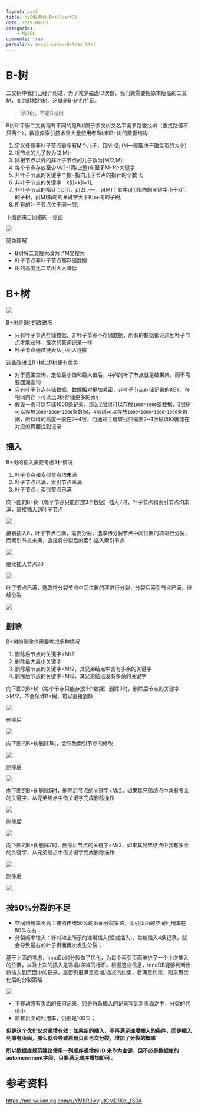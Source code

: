 ```yaml
---
layout: post
title: MySQL索引-B+树(part3)
date: 2019-06-01
categories:
    - MySQL
comments: true
permalink: mysql-index-b+tree.html
---
```


# B-树

二叉树中我们已经介绍过，为了减少磁盘IO次数，我们就需要把原本瘦高的二叉树，变为胖矮的树。这就是B-树的特征。

> 读B树，不是B减树

B树和平衡二叉树稍有不同的是B树属于多叉树又名平衡多路查找树（查找路径不只两个），数据库索引技术里大量使用者B树和B+树的数据结构

1. 定义任意非叶子节点最多有M个儿子，且M>2; (M一般取决于磁盘页的大小)
2. 根节点的儿子数为[2,M];
3. 除根节点以外的非叶子节点的儿子数为[M/2,M];
4. 每个节点存放至少M/2-1(取上整)和至多M-1个关键字
5.  非叶子节点的关键字个数=指向儿子节点的指针的个数-1;
6. 非叶子节点的关键字：k[i]<k[i+1];
7. 非叶子节点的指针：p[1]，p[2]，·····，p[M]；其中p[1]指向的关键字小于k[1]的子树，p[M]指向的关键字大于K[m-1]的子树;
8. 所有的叶子节点位于同一层; 

下图是来自网络的一张图

![](/assets/images/posts/mysql-index/btree-1.jpg)

简单理解

- B树将二叉搜索改为了M叉搜索
- 叶子节点非叶子节点都存储数据
- 树的高度比二叉树大大降低

# B+树

![](/assets/images/posts/mysql-index/btree-2.jpg)

B+树是B树的改进版

- 只有叶子节点存储数据，非叶子节点不存储数据，所有的数据都必须到叶子节点才能获得，每次的查询记录一样
- 叶子节点通过链表从小到大连接

这些改进让B+树比B树更有优势

- 对于范围查询，定位最小值和最大值后，中间的叶子节点就是结果集，而不需要回溯查询
- 只有叶子节点存储数据，数据相对更加紧密，非叶子节点存储记录的KEY，在相同内存下可以比B树存储更多的索引
- 假设一页可以存储1000条记录，那么2层树可以存放`1000*1000`条数据，3层树可以存放`1000*1000*1000`条数据，4层树可以存放`1000*1000*1000*1000`条数据，所以树的高度一般在2~4层，而通过主键查找只需要2~4次磁盘IO就能在对应的页面找到记录

## 插入

B+树的插入需要考虑3种情况

1. 叶子节点和索引节点均未满
2. 叶子节点已满，索引节点未满
3. 叶子节点，索引节点已满

向下图的B+树（每个节点只能存放3个数据）插入7时，叶子节点和索引节点均未满，直接插入到叶子节点

![](/assets/images/posts/mysql-index/btree-3.png)

接着插入8，叶子节点已满，需要分裂，选取待分裂节点中间位置的项进行分裂，而索引节点未满，直接将分裂后的索引插入索引节点

![](/assets/images/posts/mysql-index/btree-4.png)

继续插入节点20

![](/assets/images/posts/mysql-index/btree-5.png)

叶子节点已满，选取待分裂节点中间位置的项进行分裂，分裂后索引节点已满，继续分裂

![](/assets/images/posts/mysql-index/btree-6.png)

## 删除

B+树的删除也需要考虑多种情况
1. 删除后节点的关键字>M/2
2. 删除最大最小关键字
3. 删除后节点的关键字<M/2，其兄弟结点中含有多余的关键字
4. 删除后节点的关键字<M/2，其兄弟结点没有多余的关键字

向下图的B+树（每个节点只能存放3个数据）删除3时，删除后节点的关键字>M/2，不会破坏B+树，可以直接删除

![](/assets/images/posts/mysql-index/btree-7.png)

删除后

![](/assets/images/posts/mysql-index/btree-8.png)

向下图的B+树删除1时，会导致索引节点的修改

![](/assets/images/posts/mysql-index/btree-9.png)

删除后

![](/assets/images/posts/mysql-index/btree-10.png)

向下图的B+树删除5时，删除后节点的关键字<M/2，如果其兄弟结点中含有多余的关键字，从兄弟结点中借关键字完成删除操作

![](/assets/images/posts/mysql-index/btree-11.png)

删除后

![](/assets/images/posts/mysql-index/btree-12.png)

向下图的B+树删除7时，删除后节点的关键字<M/2，如果其兄弟结点中含有多余的关键字，从兄弟结点中借关键字完成删除操作

![](/assets/images/posts/mysql-index/btree-13.png)

删除后

![](/assets/images/posts/mysql-index/btree-14.png)

## 按50%分裂的不足
- 空间利用率不高：按照传统50%的页面分裂策略，索引页面的空间利用率在50%左右；
- 分裂频率较大：针对如上所示的递增插入(递减插入)，每新插入4条记录，就会导致最右的叶子页面再次发生分裂；

基于上面的考虑，InnoDb对分裂做了优化，为每个索引页面维护了一个上次插入的位置，以及上次的插入是递增/递减的标识。根据这些信息，InnoDB能够判断出新插入到页面中的记录，是否仍旧满足递增/递减的约束，若满足约束，则采用优化后的分裂策略

![](/assets/images/posts/mysql-index/btree-15.png)

- 不移动原有页面的任何记录，只是将新插入的记录写到新页面之中，分裂的代价小
- 原有页面的利用率，仍旧是100%；

**但是这个优化仅对递增有效：如果新的插入，不再满足递增插入的条件，而是插入到原有页面，那么就会导致原有页面再次分裂，增加了分裂的概率**

**所以数据库规范建议使用一列顺序递增的 ID 来作为主键，但不必是数据库的autoincrement字段，只要满足顺序增加即可 。**


# 参考资料

https://mp.weixin.qq.com/s/YMbRJwyjutGMD1KpI_fS0A